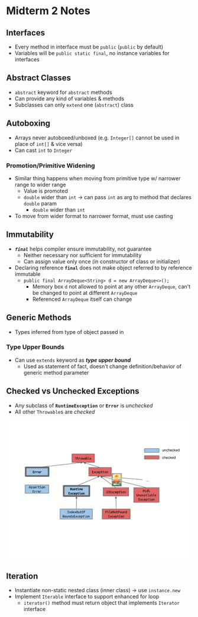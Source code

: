 # Midterm 2 Notes

## Interfaces
* Every method in interface must be `public` (`public` by default)
* Variables will be `public static final`, no instance variables for interfaces


## Abstract Classes
* `abstract` keyword for `abstract` methods
* Can provide any kind of variables & methods
* Subclasses can only `extend` one (`abstract`) class


## Autoboxing
* Arrays never autoboxed/unboxed (e.g. `Integer[]` cannot be used in place of `int[]` & vice versa)
* Can cast `int` to `Integer`


### Promotion/Primitive Widening
* Similar thing happens when moving from primitive type w/ narrower range to wider range
    * Value is promoted
    * `double` wider than `int` → can pass `int` as arg to method that declares `double` param
        * `double` wider than `int`
* To move from wider format to narrower format, must use casting


## Immutability
* ***`final`*** helps compiler ensure immutability, not guarantee
    * Neither necessary nor sufficient for immutability
    * Can assign value only once (in constructor of class or initializer)
* Declaring reference **`final`** does not make object referred to by reference immutable
    * `public final ArrayDeque<String> d = new ArrayDeque<>();`
        * Memory box `d` not allowed to point at any other `ArrayDeque`, can't be changed to point at different `ArrayDeque`
        * Referenced `ArrayDeque` itself can change

## Generic Methods
* Types inferred from type of object passed in

### Type Upper Bounds
* Can use `extends` keyword as ***type upper bound***
    * Used as statement of fact, doesn't change definition/behavior of generic method parameter


## Checked vs Unchecked Exceptions
* Any subclass of **`RuntimeException`** or **`Error`** is _unchecked_
* All other `Throwable`s are _checked_

![Exceptions inheritance map](../lecture/week05/lec14/exceptions.png)


## Iteration
* Instantiate non-static nested class (inner class) → use `instance.new`
* Implement `Iterable` interface to support enhanced for loop
    * `iterator()` method must return object that implements `Iterator` interface
